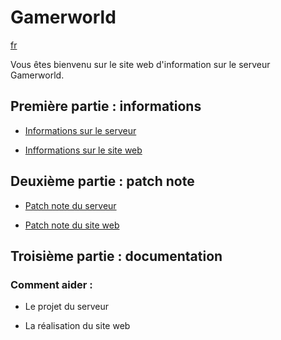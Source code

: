 # Gamerworld                    
[fr](./fr/README.md)

Vous êtes bienvenu sur le site web d'information sur le serveur Gamerworld.

## Première partie : informations

 - [Informations sur le serveur](./infos/serverinfo)

 - [Infformations sur le site web](./infos/websiteinfo)

## Deuxième partie : patch note

 - [Patch note du serveur](.//patch/serverpatch)

 - [Patch note du site web](./patch/webpatch)

## Troisième partie : documentation

### Comment aider :
 - Le projet du serveur

 - La réalisation du site web
